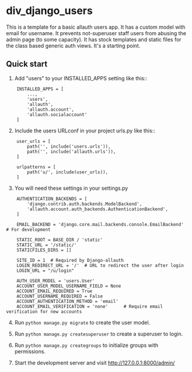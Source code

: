 # div_django_users

This is a template for a basic allauth users app. It has a custom model with email for username.
It prevents not-superuser staff users from abusing the admin page (to some capacity).
It has stock templates and static files for the class based generic auth views.
It's a starting point.

## Quick start

1. Add "users" to your INSTALLED_APPS setting like this::


```
    INSTALLED_APPS = [
        ...,
        'users',
    	'allauth',
    	'allauth.account',
    	'allauth.socialaccount'
    ]
```

2. Include the users URLconf in your project urls.py like this::

```
    user_urls = [
        path('', include('users.urls')),
        path('', include('allauth.urls')),
    ]

    urlpatterns = [
        path('u/', include(user_urls)),
    ]

```

3. You will need these settings in your settings.py

```
    AUTHENTICATION_BACKENDS = [
        'django.contrib.auth.backends.ModelBackend',
        'allauth.account.auth_backends.AuthenticationBackend',
    ]

    EMAIL_BACKEND = 'django.core.mail.backends.console.EmailBackend'  # For development

    STATIC_ROOT = BASE_DIR / 'static'
    STATIC_URL = '/static/'
    STATICFILES_DIRS = []

    SITE_ID = 1  # Required by Django-allauth
    LOGIN_REDIRECT_URL = '/'  # URL to redirect the user after login
    LOGIN_URL = "/u/login"

    AUTH_USER_MODEL = 'users.User'
    ACCOUNT_USER_MODEL_USERNAME_FIELD = None
    ACCOUNT_EMAIL_REQUIRED = True
    ACCOUNT_USERNAME_REQUIRED = False
    ACCOUNT_AUTHENTICATION_METHOD = 'email'
    ACCOUNT_EMAIL_VERIFICATION = 'none'      # Require email verification for new accounts
```

4. Run `python manage.py migrate` to create the user model.

5. Run `python manage.py createsuperuser` to create a superuser to login.

6. Run `python manage.py creategroups` to initialize groups with permissions.

7. Start the development server and visit http://127.0.0.1:8000/admin/

